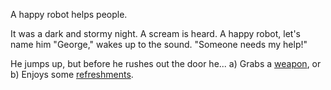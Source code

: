 A happy robot helps people.

It was a dark and stormy night.  A scream is heard.  A happy robot, let's name him "George," wakes up to the sound.
"Someone needs my help!"

He jumps up, but before he rushes out the door he...
a) Grabs a [weapon](robot-help/robot-weapon.md), or
b) Enjoys some [refreshments](robot-help/refreshments.md).